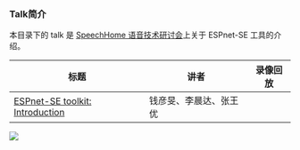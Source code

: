 ### Talk简介

本目录下的 talk 是 [SpeechHome 语音技术研讨会](https://mp.weixin.qq.com/s/bsidoymabj_XmZaIz03ldg)上关于 ESPnet-SE 工具的介绍。

| 标题 | 讲者 | 录像回放 |
|---|---|---|
|[ESPnet-SE toolkit: Introduction](https://github.com/X-LANCE/public_talks/blob/main/SpeechHome-CST-2022/ESPnet-SE.pdf)|钱彦旻、李晨达、张王优||

![](https://api.speechhome.com/Resources/Image/2022-11-10/1590539301744152576.png)
